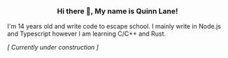 <h3 align="center">Hi there 👋, My name is Quinn Lane!</h3>
I'm 14 years old and write code to escape school. I mainly write in Node.js and Typescript however I am learning C/C++ and Rust.

*[ Currently under construction ]*

<!--
**brndnln/brndnln** is a ✨ _special_ ✨ repository because its `README.md` (this file) appears on your GitHub profile.

Here are some ideas to get you started:

- 🔭 I’m currently working on ...
- 🌱 I’m currently learning ...
- 👯 I’m looking to collaborate on ...
- 🤔 I’m looking for help with ...
- 💬 Ask me about ...
- 📫 How to reach me: ...
- 😄 Pronouns: ...
- ⚡ Fun fact: ...

https://github.com/zaida04/zaida04/tree/6889aa9454867fbe26cbd803ba7d42b4dde012fb

Saving Items:
- 💲 Tips: https://ko-fi.com/brendanlane

- 🔭 I’m currently working on [The Pluto Discord Bot](https://github.com/brndnln/Pluto) and [stuff for Vexi](https://github.com/vexico). I also work on [Valour](https://github.com/SpikeViper/Valour)
- 🌱 I’m currently learning React, TypeScript, Discord.JS with Akairo, Firebase, and C#
- 📫 How to reach me: [Email]( mailto:me@brndnln.dev?subject=GitHub%20-%20Hey%20%F0%9F%91%8B&body=Type%20your%20question%2C%20comment%2C%20cool%20pictures%20of%20cats%2C%20etc.%20here.%20You%20also%20might%20want%20to%20change%20the%20subject%20to%20better%20fit%20what%20this%20email%20is%20about. ) and [Discord](https://invite.gg/thesolarsystem)
- 😄 Pronouns: he/him
- 🌈 Orientation: Gay
- 💬 Social: [@brndnlane on Twitter](https://twitter.com/brndnlane)
-->
